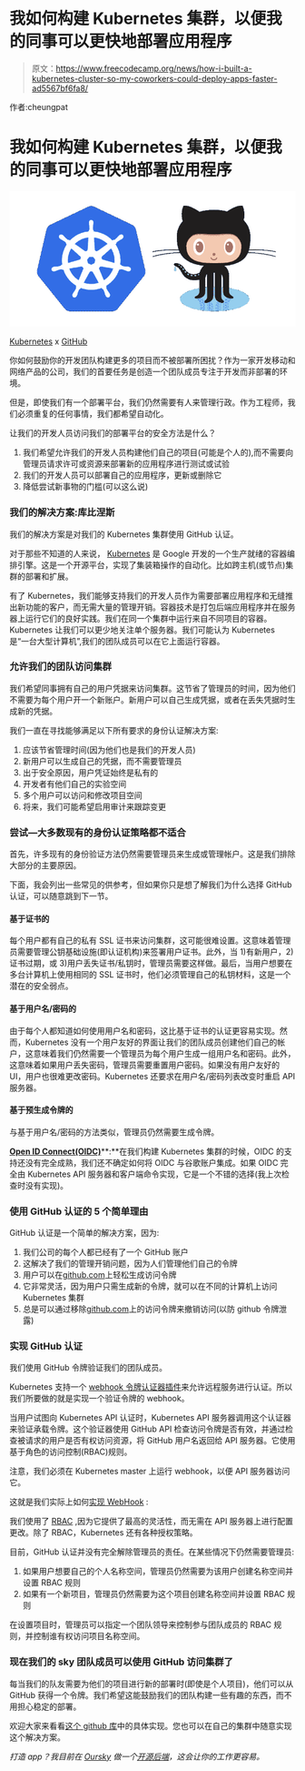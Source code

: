 # 我如何构建 Kubernetes 集群，以便我的同事可以更快地部署应用程序

> 原文：<https://www.freecodecamp.org/news/how-i-built-a-kubernetes-cluster-so-my-coworkers-could-deploy-apps-faster-ad5567bf6fa8/>

作者:cheungpat

# 我如何构建 Kubernetes 集群，以便我的同事可以更快地部署应用程序

![1*tTK6pwJc63dSpVzGImKEvQ](img/20e2ada5d55621cee670d77b8dfee185.png)

[Kubernetes](https://kubernetes.io/) x [GitHub](https://github.com/)

你如何鼓励你的开发团队构建更多的项目而不被部署所困扰？作为一家开发移动和网络产品的公司，我们的首要任务是创造一个团队成员专注于开发而非部署的环境。

但是，即使我们有一个部署平台，我们仍然需要有人来管理行政。作为工程师，我们必须重复的任何事情，我们都希望自动化。

让我们的开发人员访问我们的部署平台的安全方法是什么？

1.  我们希望允许我们的开发人员构建他们自己的项目(可能是个人的),而不需要向管理员请求许可或资源来部署新的应用程序进行测试或试验
2.  我们的开发人员可以部署自己的应用程序，更新或删除它
3.  降低尝试新事物的门槛(可以这么说)

### 我们的解决方案:库比涅斯

我们的解决方案是对我们的 Kubernetes 集群使用 GitHub 认证。

对于那些不知道的人来说， [Kubernetes](https://kubernetes.io/docs/concepts/overview/what-is-kubernetes/) 是 Google 开发的一个生产就绪的容器编排引擎。这是一个开源平台，实现了集装箱操作的自动化。比如跨主机(或节点)集群的部署和扩展。

有了 Kubernetes，我们能够支持我们的开发人员作为需要部署应用程序和无缝推出新功能的客户，而无需大量的管理开销。容器技术是打包后端应用程序并在服务器上运行它们的良好实践。我们在同一个集群中运行来自不同项目的容器。Kubernetes 让我们可以更少地关注单个服务器。我们可能认为 Kubernetes 是“一台大型计算机”,我们的团队成员可以在它上面运行容器。

### 允许我们的团队访问集群

我们希望同事拥有自己的用户凭据来访问集群。这节省了管理员的时间，因为他们不需要为每个用户开一个新账户。新用户可以自己生成凭据，或者在丢失凭据时生成新的凭据。

我们一直在寻找能够满足以下所有要求的身份认证解决方案:

1.  应该节省管理时间(因为他们也是我们的开发人员)
2.  新用户可以生成自己的凭据，而不需要管理员
3.  出于安全原因，用户凭证始终是私有的
4.  开发者有他们自己的实验空间
5.  多个用户可以访问和修改项目空间
6.  将来，我们可能希望启用审计来跟踪变更

### 尝试—大多数现有的身份认证策略都不适合

首先，许多现有的身份验证方法仍然需要管理员来生成或管理帐户。这是我们排除大部分的主要原因。

下面，我会列出一些常见的供参考，但如果你只是想了解我们为什么选择 GitHub 认证，可以随意跳到下一节。

#### **基于证书的**

每个用户都有自己的私有 SSL 证书来访问集群，这可能很难设置。这意味着管理员需要管理公钥基础设施(即认证机构)来签署用户证书。此外，当 1)有新用户，2)证书过期，或 3)用户丢失证书/私钥时，管理员需要这样做。最后，当用户想要在多台计算机上使用相同的 SSL 证书时，他们必须管理自己的私钥材料，这是一个潜在的安全弱点。

#### **基于用户名/密码的**

由于每个人都知道如何使用用户名和密码，这比基于证书的认证更容易实现。然而，Kubernetes 没有一个用户友好的界面让我们的团队成员创建他们自己的帐户，这意味着我们仍然需要一个管理员为每个用户生成一组用户名和密码。此外，这意味着如果用户丢失密码，管理员需要重置用户密码。如果没有用户友好的 UI，用户也很难更改密码。Kubernetes 还要求在用户名/密码列表改变时重启 API 服务器。

#### **基于预生成令牌的**

与基于用户名/密码的方法类似，管理员仍然需要生成令牌。

[**Open ID Connect(OIDC)**](http://openid.net/connect/)**:**在我们构建 Kubernetes 集群的时候，OIDC 的支持还没有完全成熟，我们还不确定如何将 OIDC 与谷歌账户集成。如果 OIDC 完全由 Kubernetes API 服务器和客户端命令实现，它是一个不错的选择(我上次检查时没有实现)。

### 使用 GitHub 认证的 5 个简单理由

GitHub 认证是一个简单的解决方案，因为:

1.  我们公司的每个人都已经有了一个 GitHub 账户
2.  这解决了我们的管理开销问题，因为人们管理他们自己的令牌
3.  用户可以在[github.com](http://github.com)上轻松生成访问令牌
4.  它非常灵活，因为用户只需生成新的令牌，就可以在不同的计算机上访问 Kubernetes 集群
5.  总是可以通过移除[github.com](http://github.com)上的访问令牌来撤销访问(以防 github 令牌泄露)

### 实现 GitHub 认证

我们使用 GitHub 令牌验证我们的团队成员。

Kubernetes 支持一个 [webhook 令牌认证器插件](https://github.com/kubernetes/kubernetes/pull/24902)来允许远程服务进行认证。所以我们所要做的就是实现一个验证令牌的 webhook。

当用户试图向 Kubernetes API 认证时，Kubernetes API 服务器调用这个认证器来验证承载令牌。这个验证器使用 GitHub API 检查访问令牌是否有效，并通过检查被请求的用户是否有权访问资源，将 GitHub 用户名返回给 API 服务器。它使用基于角色的访问控制(RBAC)规则。

注意，我们必须在 Kubernetes master 上运行 webhook，以便 API 服务器访问它。

这就是我们实际上如何[实现 WebHook](https://github.com/oursky/kubernetes-github-authn/blob/master/main.go) :

我们使用了 [RBAC](https://en.wikipedia.org/wiki/Role-based_access_control) ,因为它提供了最高的灵活性，而无需在 API 服务器上进行配置更改。除了 RBAC，Kubernetes 还有各种授权策略。

目前，GitHub 认证并没有完全解除管理员的责任。在某些情况下仍然需要管理员:

1.  如果用户想要自己的个人名称空间，管理员仍然需要为该用户创建名称空间并设置 RBAC 规则
2.  如果有一个新项目，管理员仍然需要为这个项目创建名称空间并设置 RBAC 规则

在设置项目时，管理员可以指定一个团队领导来控制参与团队成员的 RBAC 规则，并控制谁有权访问项目名称空间。

### 现在我们的 sky 团队成员可以使用 GitHub 访问集群了

每当我们的队友需要为他们的项目进行新的部署时(即使是个人项目)，他们可以从 GitHub 获得一个令牌。我们希望这能鼓励我们的团队构建一些有趣的东西，而不用担心稳定的部署。

欢迎大家来看看[这个 github 库](https://github.com/oursky/kubernetes-github-authn)中的具体实现。您也可以在自己的集群中随意实现这个解决方案。

*打造 app？我目前在 [Oursky](https://www.freecodecamp.org/news/how-i-built-a-kubernetes-cluster-so-my-coworkers-could-deploy-apps-faster-ad5567bf6fa8/undefined) 做一个[开源后端](http://skygear.io/)，这会让你的工作更容易。*